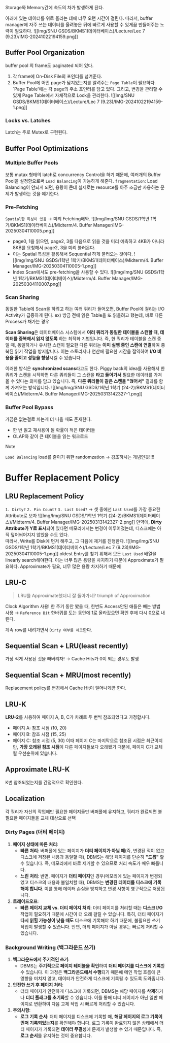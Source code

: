 Storage와 Memory간에 속도의 차가 발생하게 된다. 

아래에 있는 데이터를 위로 올리는 데에 너무 오랜 시간이 걸린다. 
따라서, buffer manager에 자주 쓰는 데이터를 올려놓은 뒤에 빠르게 사용할 수 있게끔 만들어주는 노력이 필요하다. 
![[Img/SNU GSDS/BKMS1(데이터베이스)/Lecture/Lec 7 (9.23)/IMG-20241022194159.png]]

## Buffer Pool Organization
buffer pool 의 frame도 paginated 되어 있다. 
1. 각 frame에 On-Disk File의 포인터를 넘겨준다. 
2. Buffer Pool에 어떤 page가 담겨있는지를 알려주는 `Page Table`이 필요하다. 
   `Page Table'에는 각 page의 주소 포인터를 담고 있다. 
   그리고, 변경을 관리할 수 있게 Page Table에서 자체적으로 Lock을 관리한다. ![[Img/SNU GSDS/BKMS1(데이터베이스)/Lecture/Lec 7 (9.23)/IMG-20241022194159-1.png]]
### Locks vs. Latches
Latch는 주로 Mutex로 구현된다. 

## Buffer Pool Optimizations
### Multiple Buffer Pools
보통 mutax 형태의 latch로 concurrency Control을 하기 때문에, 여러개의 Buffer Pool을 설정함으로써 `Load Balancing`이 가능하게 해준다. 
`fragmentation`: Load Balancing이 안되게 되면, 용량이 큰데 실제로는 resource를 아주 조금만 사용하는 문제가 발생하는 것을 얘기한다. 
### Pre-Fetching
`Spatial한 특성이 있음` → 미리 Fetching해와. 
![[Img/Img/SNU GSDS/1학년 1학기/BKMS1(데이터베이스)/Midterm/4. Buffer Manager/IMG-20250304110005.png]]
- page0, 1을 읽으면, page2, 3를 다음으로 읽을 것을 미리 예측하고 4KB가 아니라 8KB를 요청해서 page2, 3을 미리 불러온다.
- 이는 Spatial 특성을 활용해서 Sequential 하게 불러오는 것이다. 
![[Img/Img/SNU GSDS/1학년 1학기/BKMS1(데이터베이스)/Midterm/4. Buffer Manager/IMG-20250304110005-1.png]]
- Index Scan에서도 pre-fetching을 사용할 수 있다. 
![[Img/Img/SNU GSDS/1학년 1학기/BKMS1(데이터베이스)/Midterm/4. Buffer Manager/IMG-20250304110007.png]]
### Scan Sharing
동일한 Table에 Scan을 하려고 하는 여러 쿼리가 들어오면, Buffer Pool에 걸리는 I/O Activity가 급증하게 된다. 
	ex) 방금 전에 읽은 Table을 또 읽을려고 했는데, 바로 다른 Process가 채가는 경우

**Scan Sharing**은 데이터베이스 시스템에서 **여러 쿼리가 동일한 테이블을 스캔할 때, 데이터를 중복해서 읽지 않도록** 하는 최적화 기법입니다. 즉, 한 쿼리가 테이블을 스캔 중일 때, 동일하거나 유사한 스캔이 필요한 다른 쿼리는 **이미 실행 중인 스캔에 연결**하여 중복된 읽기 작업을 방지합니다. 이는 스토리지나 연산에 필요한 시간을 절약하여 **I/O 비용을 줄이고 성능을 향상**시킬 수 있습니다.

이러한 방식은 **synchronized scans**라고도 한다. 
Piggy back의 idea를 사용해서 한 쿼리가 스캔을 시작하면 다른 쿼리들이 그 스캔을 **타고 들어가서** 필요한 데이터를 가져올 수 있다는 의미를 담고 있습니다. 즉, **다른 쿼리들이 같은 스캔을 "얹어서"** 결과를 함께 가져오는 방식입니다.
![[Img/Img/SNU GSDS/1학년 1학기 (24-2)/BKMS1(데이터베이스)/Midterm/4. Buffer Manager/IMG-20250313142327-1.png]]
### Buffer Pool Bypass
가끔은 없는걸로 치는게 더 나을 때도 존재한다. 
- 한 번 읽고 재사용이 될 확률이 적은 데이터들
- OLAP와 같이 큰 테이블을 읽는 워크로드

> [!NOTE]
> `Load Balancing`
> load를 줄이기 위한 randomzation
> → 강조하시는 개념인듯!!!!

# Buffer Replacement Policy

## LRU Replacement Policy
`1. Dirty?`
`2. Pin Count?`
`3. Last Used?`
→ 셋 중에선 `Last Used`를 가장 중요한 Attribute로 보자
![[Img/Img/SNU GSDS/1학년 1학기 (24-2)/BKMS1(데이터베이스)/Midterm/4. Buffer Manager/IMG-20250313142327-2.png]]
만약에, **Dirty Attribute가 Y로 표시**되어 있다면 메모리에서는 변경이 이루어졌는데, 디스크에는 아직 덮어씌어지지 않았을 수도 있다.  
따라서, Write를 Disk에 먼저 해주고, 그 다음에 제거를 진행한다. 
![[Img/Img/SNU GSDS/1학년 1학기/BKMS1(데이터베이스)/Lecture/Lec 7 (9.23)/IMG-20250304110005-1.png]]
oldest Entry를 찾기 위해서 모든 `Last Used` 배열을 linearly search해야한다. 
이는 너무 많은 용량을 차지하기 때문에 Approximate가 필요하다. 
Approximate가 필요, 너무 많은 용량 차지하기 때문에 
## LRU-C
> LRU를 Approximate했더니 잘 돌아가네?
> triumph of Approximation

Clock Algorithm 사용!
한 주기 동안 봤을 때, 한번도 Access안된 애들은 빼는 방법 사용
→ `Reference Bit` 한바퀴를 도는 동안에 1로 올라갔으면 확인 후에 다시 0으로 내린다. 

계속 row를 내려가면서 `Dirty 여부를 체크`한다. 
## Sequential Scan + LRU(least recently)
가장 적게 사용된 것을 빼버리자!
→ Cache Hits가 0이 되는 경우도 발생
## Sequential Scan + MRU(most recently)
Replacement policy를 변경해서
Cache Hit이 일어나게끔 한다.

## LRU-K
**LRU-2**를 사용하여 페이지 A, B, C가 차례로 두 번씩 참조되었다고 가정합시다.
- 페이지 A: 참조 시점 (10, 20)
- 페이지 B: 참조 시점 (15, 25)
- 페이지 C: 참조 시점 (5, 30)
이때 페이지 C는 마지막으로 참조된 시점은 최근이지만, **가장 오래된 참조 시점**이 다른 페이지들보다 오래됐기 때문에, 페이지 C가 교체될 우선순위에 있습니다.
## Approximate LRU-K
K번 참조되었는지를 간접적으로 확인한다. 
## Localization
각 쿼리가 자신의 작업에만 필요한 페이지들만 버퍼풀에 유지하고, 쿼리가 완료되면 불필요한 페이지들을 교체 대상으로 선택
### **Dirty Pages** (더티 페이지)
1. **페이지 상태에 따른 처리**:
    - **빠른 처리**: 버퍼풀에 있는 페이지가 **더티 페이지가 아닐 때**(즉, 변경된 적이 없고 디스크에 저장된 내용과 동일할 때), DBMS는 해당 페이지를 단순히 **"드롭"** 할 수 있습니다. 즉, 메모리에서 바로 제거할 수 있으므로 처리 속도가 매우 빠릅니다.
    - **느린 처리**: 반면, 페이지가 **더티 페이지**인 경우(메모리에 있는 페이지가 변경되었고 디스크의 내용과 불일치할 때), DBMS는 **변경된 데이터를 디스크에 기록해야 합니다**. 이를 통해 데이터 손실을 방지하고 변경 사항이 영구적으로 저장됩니다.
2. **트레이드오프**:
    - **빠른 페이지 교체 vs. 더티 페이지 처리**: 더티 페이지를 처리할 때는 **디스크 I/O** 작업이 필요하기 때문에 시간이 더 오래 걸릴 수 있습니다. 특히, 더티 페이지가 **다시 읽힐 가능성이 낮을 때도** 디스크에 기록해야 하기 때문에, 불필요한 쓰기 작업이 발생할 수 있습니다. 반면, 더티 페이지가 아닐 경우는 빠르게 처리할 수 있습니다.
### **Background Writing** (백그라운드 쓰기)
1. **백그라운드에서 주기적인 쓰기**:
    - DBMS는 **주기적으로 페이지 테이블을 확인**하여 **더티 페이지를 디스크에 기록**할 수 있습니다. 이 과정은 **백그라운드에서 수행**되기 때문에 메인 작업 흐름에 큰 영향을 미치지 않고, 데이터가 안전하게 디스크에 기록될 수 있도록 도와줍니다.
2. **안전한 쓰기 후 페이지 처리**:
    - 더티 페이지가 안전하게 디스크에 기록되면, DBMS는 해당 페이지를 **삭제**하거나 **더티 플래그를 초기화**할 수 있습니다. 이를 통해 더티 페이지가 아닌 일반 페이지로 변환하여 다음 교체 작업 시 빠르게 처리할 수 있습니다.
3. **주의사항**:
    - **로그 기록 순서**: 더티 페이지를 디스크에 기록할 때, **해당 페이지의 로그 기록이 먼저 기록되었는지**를 확인해야 합니다. 로그 기록이 완료되지 않은 상태에서 더티 페이지가 기록되면 **데이터 무결성**에 문제가 발생할 수 있기 때문입니다. 즉, **로그 순서**를 유지하는 것이 중요합니다.

